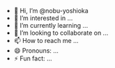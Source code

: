 - 👋 Hi, I’m @nobu-yoshioka
- 👀 I’m interested in ...
- 🌱 I’m currently learning ...
- 💞️ I’m looking to collaborate on ...
- 📫 How to reach me ...
- 😄 Pronouns: ...
- ⚡ Fun fact: ...

<!---
nobu-yoshioka/nobu-yoshioka is a ✨ special ✨ repository because its `README.md` (this file) appears on your GitHub profile.
You can click the Preview link to take a look at your changes.
--->
